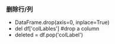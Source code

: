 ### 删除行/列
* DataFrame.drop(axis=0, inplace=True) 
* del df['colLables']   #drop a column
* deleted = df.pop('colLabel')
